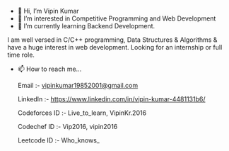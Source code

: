 - 👋 Hi, I’m Vipin Kumar
- 👀 I’m interested in Competitive Programming and Web Development 
- 🌱 I’m currently learning Backend Development.

I am well versed in C/C++ programming, Data Structures & Algorithms & have a huge interest in web development.
Looking for an internship or full time role.

- 📫 How to reach me...

    Email :- vipinkumar19852001@gmail.com
    
    LinkedIn :- https://www.linkedin.com/in/vipin-kumar-4481131b6/
    
    Codeforces ID :- Live_to_learn, VipinKr.2016
    
    Codechef ID :- Vip2016, vipin2016
    
    Leetcode ID :- Who_knows_

<!---
Vip2016-0/Vip2016-0 is a ✨ special ✨ reposWho_knows_itory because its `README.md` (this file) appears on your GitHub profile.
You can click the Preview link to take a look at your changes.
--->
